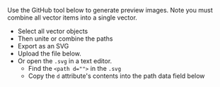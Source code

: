 Use the GitHub tool below to generate preview images. Note you must combine all vector items into a single vector.

- Select all vector objects
- Then unite or combine the paths
- Export as an SVG
- Upload the file below.
- Or open the `.svg` in a text editor.
  - Find the `<path d="">` in the `.svg`
  - Copy the `d` attribute's contents into the path data field below